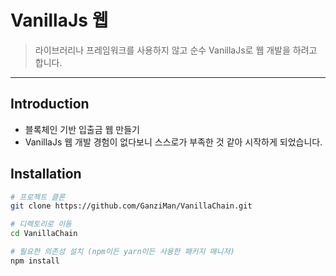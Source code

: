 # VanillaJs 웹

> 라이브러리나 프레임워크를 사용하지 않고 순수 VanillaJs로 웹 개발을 하려고 합니다.

---

## Introduction

- 블록체인 기반 입출금 웹 만들기
- VanillaJs 웹 개발 경험이 없다보니 스스로가 부족한 것 같아 시작하게 되었습니다.

## Installation

```bash
# 프로젝트 클론
git clone https://github.com/GanziMan/VanillaChain.git

# 디렉토리로 이동
cd VanillaChain

# 필요한 의존성 설치 (npm이든 yarn이든 사용한 패키지 매니저)
npm install
```
